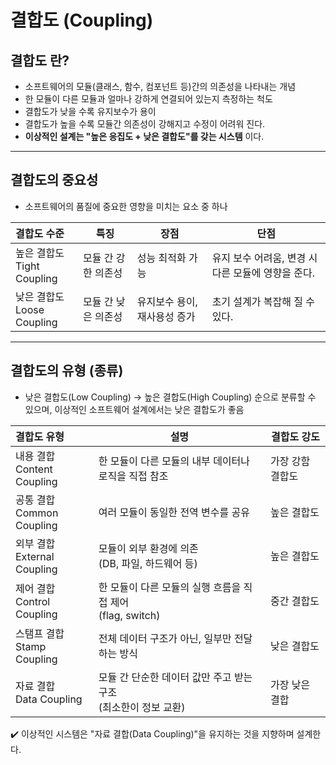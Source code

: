 # 결합도 (Coupling)

## 결합도 란?

- 소프트웨어의 모듈(클래스, 함수, 컴포넌트 등)간의 의존성을 나타내는 개념
- 한 모듈이 다른 모듈과 얼마나 강하게 연결되어 있는지 측정하는 척도
- 결합도가 낮을 수록 유지보수가 용이
- 결합도가 높을 수록 모듈간 의존성이 강해지고 수정이 어려워 진다.
- **이상적인 설계는 "높은 응집도 + 낮은 결합도"를 갖는 시스템** 이다.

---

## 결합도의 중요성

- 소프트웨어의 품질에 중요한 영향을 미치는 요소 중 하나

| 결합도 수준                   | 특징          | 장점               | 단점                             |
| :----------------------- | ----------- | ---------------- | ------------------------------ |
| 높은 결합도<br>Tight Coupling | 모듈 간 강한 의존성 | 성능 최적화 가능        | 유지 보수 어려움, 변경 시 다른 모듈에 영향을 준다. |
| 낮은 결합도<br>Loose Coupling | 모듈 간 낮은 의존성 | 유지보수 용이, 재사용성 증가 | 초기 설계가 복잡해 질 수 있다.             |

---

## 결합도의 유형 (종류)

- 낮은 결합도(Low Coupling) → 높은 결합도(High Coupling) 순으로 분류할 수 있으며, 이상적인 소프트웨어 설계에서는 낮은 결합도가 좋음

| 결합도 유형                     | 설명                                          | 결합도 강도    |
| :------------------------- | ------------------------------------------- | --------- |
| 내용 결합<br>Content Coupling  | 한 모듈이 다른 모듈의 내부 데이터나 로직을 직접 참조              | 가장 강함 결합도 |
| 공통 결합<br>Common Coupling   | 여러 모듈이 동일한 전역 변수를 공유                        | 높은 결합도    |
| 외부 결합<br>External Coupling | 모듈이 외부 환경에 의존<br>(DB, 파일, 하드웨어 등)           | 높은 결합도    |
| 제어 결합<br>Control Coupling  | 한 모듈이 다른 모듈의 실행 흐름을 직접 제어<br>(flag, switch) | 중간 결합도    |
| 스탬프 결합<br>Stamp Coupling   | 전체 데이터 구조가 아닌, 일부만 전달하는 방식                  | 낮은 결합도    |
| 자료 결합<br>Data Coupling     | 모듈 간 단순한 데이터 값만 주고 받는 구조<br>(최소한이 정보 교환)    | 가장 낮은 결합  |

✔️ 이상적인 시스템은 "자료 결합(Data Coupling)"을 유지하는 것을 지향하며 설계한다.
